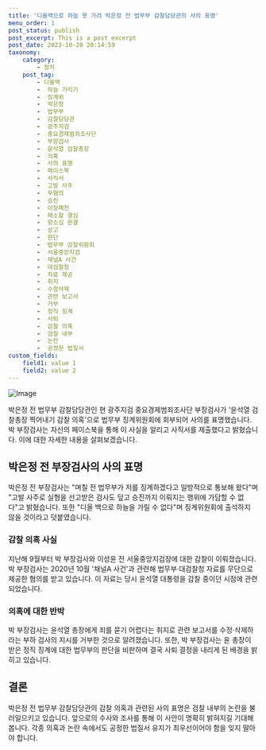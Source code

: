 ```yaml
---
title: '디올백으로 하늘 못 가려 박은정 전 법무부 감찰담당관의 사의 표명'
menu_order: 1
post_status: publish
post_excerpt: This is a post excerpt
post_date: 2023-10-20 20:14:59
taxonomy:
    category:
        - 정치
    post_tag:
        - 디올백
        -  하늘 가리기
        -  징계위
        -  박은정
        -  법무부
        -  감찰담당관
        -  광주지검
        -  중요경제범죄조사단
        -  부장검사
        -  윤석열 검찰총장
        -  의혹
        -  사의 표명
        -  페이스북
        -  사직서
        -  고발 사주
        -  무혐의
        -  승진
        -  이장폐천
        -  패소할 결심
        -  항소심 판결
        -  상고
        -  판단
        -  법무부 감찰위원회
        -  서울중앙지검
        -  채널A 사건
        -  대검찰청
        -  자료 제공
        -  취지
        -  수정삭제
        -  관련 보고서
        -  거부
        -  정직 징계
        -  사퇴
        -  감찰 의혹
        -  검찰 내부
        -  논란
        -  공정한 법질서
custom_fields:
    field1: value 1
    field2: value 2
---
```


![Image](https://imgnews.pstatic.net/image/057/2024/02/06/0001797828_001_20240206164701130.jpg?type=w647)


박은정 전 법무부 감찰담당관인 현 광주지검 중요경제범죄조사단 부장검사가 '윤석열 검찰총장 찍어내기 감찰 의혹'으로 법무부 징계위원회에 회부되어 사의를 표명했습니다. 박 부장검사는 자신의 페이스북을 통해 이 사실을 알리고 사직서를 제출했다고 밝혔습니다. 이에 대한 자세한 내용을 살펴보겠습니다.

## 박은정 전 부장검사의 사의 표명
박은정 전 부장검사는 "며칠 전 법무부가 저를 징계하겠다고 일방적으로 통보해 왔다"며 "고발 사주로 실형을 선고받은 검사도 덮고 승진까지 이뤄지는 행위에 가담할 수 없다"고 밝혔습니다. 또한 "디올 백으로 하늘을 가릴 수 없다"며 징계위원회에 출석하지 않을 것이라고 덧붙였습니다.

### 감찰 의혹 사실
지난해 9월부터 박 부장검사와 이성윤 전 서울중앙지검장에 대한 감찰이 이뤄졌습니다. 박 부장검사는 2020년 10월 '채널A 사건'과 관련해 법무부·대검찰청 자료를 무단으로 제공한 혐의를 받고 있습니다. 이 자료는 당시 윤석열 대통령을 감찰 중이던 시점에 관련되었습니다.

### 의혹에 대한 반박
박 부장검사는 윤석열 총장에게 죄를 묻기 어렵다는 취지로 관련 보고서를 수정·삭제하라는 부하 검사의 지시를 거부한 것으로 알려졌습니다. 또한, 박 부장검사는 윤 총장이 받은 정직 징계에 대한 법무부의 판단을 비판하며 결국 사퇴 결정을 내리게 된 배경을 밝히고 있습니다.

## 결론
박은정 전 법무부 감찰담당관의 감찰 의혹과 관련된 사의 표명은 검찰 내부의 논란을 불러일으키고 있습니다. 앞으로의 수사와 조사를 통해 이 사안이 명확히 밝혀지길 기대해 봅니다. 각종 의혹과 논란 속에서도 공정한 법질서 유지가 최우선이어야 함을 잊지 말아야 합니다.
